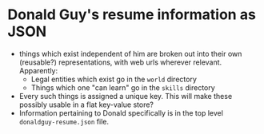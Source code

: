 # Donald Guy's resume information as JSON

  * things which exist independent of him are broken out into their own 
    (reusable?) representations, with web urls wherever relevant.
    Apparently:
      + Legal entities which exist go in the `world` directory
      + Things which one "can learn" go in the `skills` directory
  * Every such things is assigned a unique key. This will make these possibly
    usable in a flat key-value store?
  * Information pertaining to Donald specifically is in the top level `donaldguy-resume.json` file.